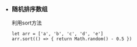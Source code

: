 - ### 随机排序数组
  利用sort方法
  ```
  let arr = ['a', 'b', 'c', 'd', 'e']
  arr.sort(() => { return Math.random() - 0.5 })
